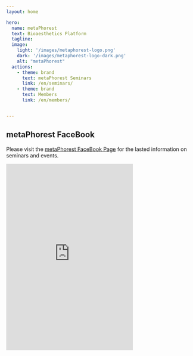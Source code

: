 ```yaml
---
layout: home

hero:
  name: metaPhorest
  text: Bioaesthetics Platform
  tagline: 
  image:
    light: '/images/metaphorest-logo.png'
    dark: '/images/metaphorest-logo-dark.png'
    alt: "metaPhorest"
  actions:
    - theme: brand
      text: metaPhorest Seminars
      link: /en/seminars/
    - theme: brand
      text: Members
      link: /en/members/


---
```


## metaPhorest FaceBook

Please visit the [metaPhorest FaceBook Page](http://facebook.com/metaphorest.net/) for the lasted information on seminars and events.

<iframe src="https://www.facebook.com/plugins/page.php?href=https%3A%2F%2Fwww.facebook.com%2Fmetaphorest.net&tabs=timeline&width=340&height=500&small_header=false&adapt_container_width=true&hide_cover=false&show_facepile=true&appId=107940335913847" width="340" height="500" style="border:none;overflow:hidden" scrolling="no" frameborder="0" allowfullscreen="true" allow="autoplay; clipboard-write; encrypted-media; picture-in-picture; web-share"></iframe>